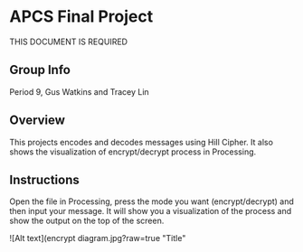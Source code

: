 # APCS Final Project
THIS DOCUMENT IS REQUIRED

## Group Info

Period 9, Gus Watkins and Tracey Lin
## Overview

This projects encodes and decodes messages using Hill Cipher. It also shows the visualization of encrypt/decrypt process in Processing.
## Instructions

Open the file in Processing, press the mode you want (encrypt/decrypt) and then input your message. It will show you a visualization of the process and show the output on the top of the screen. 

![Alt text](encrypt diagram.jpg?raw=true "Title" 
